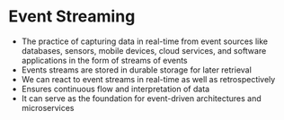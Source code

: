 # Event Streaming
- The practice of capturing data in real-time from event sources like databases, sensors, mobile devices, cloud services, and software applications in the form of streams of events
- Events streams are stored in durable storage for later retrieval
- We can react to event streams in real-time as well as retrospectively
- Ensures continuous flow and interpretation of data
- It can serve as the foundation for event-driven architectures and microservices


